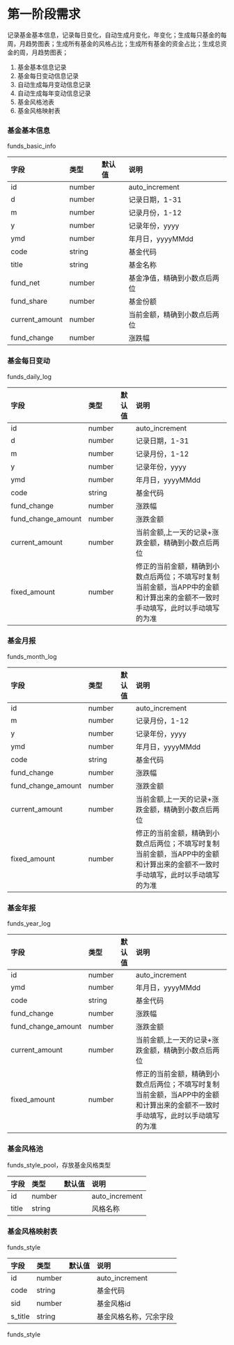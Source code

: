 # 第一阶段需求


记录基金基本信息，记录每日变化，自动生成月变化，年变化；生成每只基金的每周，月趋势图表；生成所有基金的风格占比；生成所有基金的资金占比；生成总资金的周，月趋势图表；

1.  基金基本信息记录
2.  基金每日变动信息记录
3.  自动生成每月变动信息记录
4.  自动生成每年变动信息记录
5.  基金风格池表
6.  基金风格映射表

### 基金基本信息

funds_basic_info

|字段|类型|默认值|说明|
|:----|:----|:----|:----|
|id|number||auto_increment|
|d|number||记录日期，1-31|
|m|number||记录月份，1-12|
|y|number||记录年份，yyyy|
|ymd|number||年月日，yyyyMMdd|
|code|string||基金代码|
|title|string||基金名称|
|fund_net|number||基金净值，精确到小数点后两位|
|fund_share|number||基金份额|
|current_amount|number||当前金额，精确到小数点后两位|
|fund_change|number||涨跌幅|

### 基金每日变动

funds_daily_log

|字段|类型|默认值|说明|
|:----|:----|:----|:----|
|id|number||auto_increment|
|d|number||记录日期，1-31|
|m|number||记录月份，1-12|
|y|number||记录年份，yyyy|
|ymd|number||年月日，yyyyMMdd|
|code|string||基金代码|
|fund_change|number||涨跌幅|
|fund_change_amount|number||涨跌金额|
|current_amount|number||当前金额,上一天的记录+涨跌金额，精确到小数点后两位|
|fixed_amount|number||修正的当前金额，精确到小数点后两位；不填写时复制当前金额，当APP中的金额和计算出来的金额不一致时手动填写，此时以手动填写的为准|

### 基金月报

funds_month_log

|字段|类型|默认值|说明|
|:----|:----|:----|:----|
|id|number||auto_increment|
|m|number||记录月份，1-12|
|y|number||记录年份，yyyy|
|ymd|number||年月日，yyyyMMdd|
|code|string||基金代码|
|fund_change|number||涨跌幅|
|fund_change_amount|number||涨跌金额|
|current_amount|number||当前金额,上一天的记录+涨跌金额，精确到小数点后两位|
|fixed_amount|number||修正的当前金额，精确到小数点后两位；不填写时复制当前金额，当APP中的金额和计算出来的金额不一致时手动填写，此时以手动填写的为准|

### 基金年报

funds_year_log

|字段|类型|默认值|说明|
|:----|:----|:----|:----|
|id|number||auto_increment|
|ymd|number||年月日，yyyyMMdd|
|code|string||基金代码|
|fund_change|number||涨跌幅|
|fund_change_amount|number||涨跌金额|
|current_amount|number||当前金额,上一天的记录+涨跌金额，精确到小数点后两位|
|fixed_amount|number||修正的当前金额，精确到小数点后两位；不填写时复制当前金额，当APP中的金额和计算出来的金额不一致时手动填写，此时以手动填写的为准|

### 基金风格池

funds_style_pool，存放基金风格类型

|字段|类型|默认值|说明|
|:----|:----|:----|:----|
|id|number||auto_increment|
|title|string||风格名称|

### 基金风格映射表

funds_style

|字段|类型|默认值|说明|
|:----|:----|:----|:----|
|id|number||auto_increment|
|code|string||基金代码|
|sid|number||基金风格id|
|s_title|string||基金风格名称，冗余字段|
funds_style